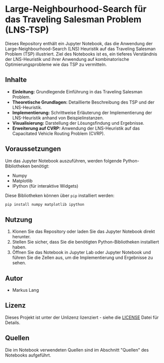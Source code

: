 
# Large-Neighbourhood-Search für das Traveling Salesman Problem (LNS-TSP)

Dieses Repository enthält ein Jupyter Notebook, das die Anwendung der Large-Neighbourhood-Search (LNS) Heuristik auf das Traveling Salesman Problem (TSP) illustriert. Ziel des Notebooks ist es, ein tieferes Verständnis der LNS-Heuristik und ihrer Anwendung auf kombinatorische Optimierungsprobleme wie das TSP zu vermitteln.

## Inhalte

- **Einleitung:** Grundlegende Einführung in das Traveling Salesman Problem.
- **Theoretische Grundlagen:** Detaillierte Beschreibung des TSP und der LNS-Heuristik.
- **Implementierung:** Schrittweise Erläuterung der Implementierung der LNS-Heuristik anhand von Beispielinstanzen.
- **Visualisierung:** Darstellung der Lösungsfindung und Ergebnisse.
- **Erweiterung auf CVRP:** Anwendung der LNS-Heuristik auf das Capacitated Vehicle Routing Problem (CVRP).

## Voraussetzungen

Um das Jupyter Notebook auszuführen, werden folgende Python-Bibliotheken benötigt:
- Numpy
- Matplotlib
- IPython (für interaktive Widgets)

Diese Bibliotheken können über `pip` installiert werden:

```bash
pip install numpy matplotlib ipython
```

## Nutzung

1. Klonen Sie das Repository oder laden Sie das Jupyter Notebook direkt herunter.
2. Stellen Sie sicher, dass Sie die benötigten Python-Bibliotheken installiert haben.
3. Öffnen Sie das Notebook in Jupyter Lab oder Jupyter Notebook und führen Sie die Zellen aus, um die Implementierung und Ergebnisse zu sehen.

## Autor

- Markus Lang

## Lizenz

Dieses Projekt ist unter der Unlizenz lizenziert - siehe die [LICENSE](LICENSE) Datei für Details.

## Quellen

Die im Notebook verwendeten Quellen sind im Abschnitt "Quellen" des Notebooks aufgeführt.
